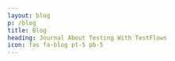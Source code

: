 ```yaml
---
layout: blog
p: /blog
title: Blog
heading: Journal About Testing With TestFlows
icon: fas fa-blog pt-5 pb-5
---
```

